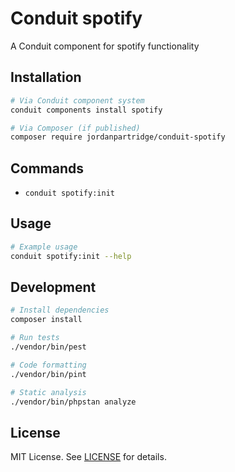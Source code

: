 # Conduit spotify

A Conduit component for spotify functionality

## Installation

```bash
# Via Conduit component system
conduit components install spotify

# Via Composer (if published)
composer require jordanpartridge/conduit-spotify
```

## Commands

- `conduit spotify:init`

## Usage

```bash
# Example usage
conduit spotify:init --help
```

## Development

```bash
# Install dependencies
composer install

# Run tests
./vendor/bin/pest

# Code formatting
./vendor/bin/pint

# Static analysis
./vendor/bin/phpstan analyze
```

## License

MIT License. See [LICENSE](LICENSE) for details.